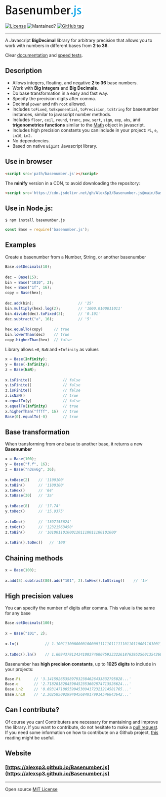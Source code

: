 ![basenumber.js](https://github.com/AlexSp3/Basenumber.js/blob/gh-pages/resources/logo.png)

<!---![Stars](https://img.shields.io/github/stars/AlexSp3/Basenumber.js)-->
<!---![Downloads](https://img.shields.io/github/downloads/AlexSp3/Basenumber.js/total.svg)-->
[![License](https://img.shields.io/github/license/AlexSp3/Basenumber.js.svg)](LICENSE)
![Mantained?](https://img.shields.io/badge/Maintained%3F-yes-green.svg)
[![GitHub tag](https://img.shields.io/github/tag/AlexSp3/Basenumber.js.svg)](https://github.com/AlexSp3/Basenumber.js/releases)

---
A Javascript **BigDecimal** library for arbitrary precision that allows you to work with numbers in different bases from **2 to 36**.

Clear [documentation](https://github.com/AlexSp3/Basenumber.js/wiki) and [speed tests](https://github.com/AlexSp3/Basenumber.js/wiki/Tests).

## Description
* Allows integers, floating, and negative **2 to 36** base numbers.
* Work with **Big Integers** and **Big Decimals**.
* Do base transformation in a easy and fast way.
* Specify the precision digits after comma.
* Decimal `power` and nth `root` allowed.
* Includes `toFixed`, `toExponential`, `toPrecision`, `toString` for basenumber instances, similar to javascript number methods.
* Includes `floor`, `ceil`, `round`, `trunc`, `pow`, `sqrt`, `sign`, `exp`, `abs`, and **trigonometrics functions** similar to the [Math](https://developer.mozilla.org/en-US/docs/Web/JavaScript/Reference/Global_Objects/Math) object in javascript.
* Includes high precision constants you can include in your project: `Pi`, `e`, `Ln10`, `Ln2`.
* No dependencies.
* Based on native `BigInt` Javascript library.

## Use in browser
```Html
<script src='path/basenumber.js'></script>
```
The **minify** version in a CDN, to avoid downloading the repository:
```Html
<script src='https://cdn.jsdelivr.net/gh/AlexSp3/Basenumber.js@main/BaseNumber.min.js'></script>
```
## Use in Node.js:
```
$ npm install basenumber.js
```
```Javascript
const Base = require('basenumber.js');
```
## Examples
Create a basenumber from a Number, String, or another basenumber
```Javascript
Base.setDecimals(10);

dec = Base(15);
bin = Base("1010", 2);
hex = Base("1f", 16);
copy = Base(hex);

dec.add(bin);                    // '25'
bin.multiply(hex).log(2);        // '1000.0100011011'
bin.divide(dec).toFixed(3);      // '0.101'
dec.subtract("a", 16);           // '5'

hex.equalTo(copy)     // true
bin.lowerThan(dec)    // true
copy.higherThan(hex)  // false
```

Library allows `±0`, `NaN` and `±Infinity` as values
```Javascript
x = Base(Infinity);
y = Base(-Infinity);
z = Base(NaN);

x.isFinite()              // false
y.isFinite()              // false
z.isFinite()              // false
z.isNaN()                 // true
x.equalTo(y)              // false
x.equalTo(Infinity)       // true
x.higherThan("ffff", 16)  // true
Base(0).equalTo(-0)       // true
```
## Base transformation
When transforming from one base to another base, it returns a new **Basenumber**
```Javascript
x = Base(100);
y = Base("f.f", 16);
z = Base("n3sv6g", 36);

x.toBase(2)    // '1100100'
x.toBin()      // '1100100'
x.toHex()      // '64'
x.toBase(30)   // '3a'

y.toBase(8)    // '17.74'
y.toDec()      // '15.9375'

z.toDec()      // '1397155624'
z.toOct()      // '12321563450'
z.toBin()      // '1010011010001101110011100101000'

x.toBin().toDec()   // '100'
```
## Chaining methods
```Javascript
x = Base(100);

x.add(5).subtract(80).add("101", 2).toHex().toString()    // '1e' 
```
## High precision values
You can specify the number of digits after comma. This value is the same for any base
```Javascript
Base.setDecimals(100);

x = Base("101", 2);

x.ln()            // 1.1001110000000100000111110111111011011000110100110011011010101111110111110111011110100101000101100001

x.toDec().ln()    // 1.6094379124341003746007593332261876395256013542685177219126478914741789877076577646301338780931796111

```
Basenumber has **high precision constants**, up to **1025 digits** to include in your projects:
```Javascript
Base.Pi      // '3.1415926535897932384626433832795028...'
Base.e       // '2.7182818284590452353602874713526624...'
Base.Ln2     // '0.6931471805599453094172321214581765...'
Base.Ln10    // '2.3025850929940456840179914546843642...'
```
## Can I contribute?
Of course you can! Contributers are necessary for mantaining and improve the library. If you want to contribute, do not hesitate to make a [pull request](https://github.com/AlexSp3/Basenumber.js/pulls). If you need some information on how to contribute on a Github project, [this](https://gist.github.com/MarcDiethelm/7303312) reading might be useful.
## Website
### [https://alexsp3.github.io/Basenumber.js](https://alexsp3.github.io/Basenumber.js)

---
Open source [MIT License](LICENSE)
